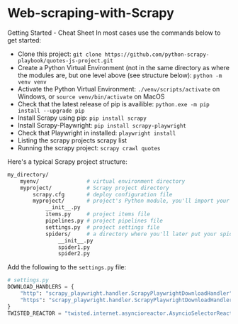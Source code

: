 # Web-scraping-with-Scrapy

Getting Started - Cheat Sheet
In most cases use the commands below to get started:

- Clone this project: ``git clone https://github.com/python-scrapy-playbook/quotes-js-project.git``
- Create a Python Virtual Environment (not in the same directory as where the modules are, but one level above (see structure below): ``python -m venv venv``
- Activate the Python Virtual Environment: ``./venv/scripts/activate`` on Windows, or ``source venv/bin/activate`` on MacOS
- Check that the latest release of pip is availible: ``python.exe -m pip install --upgrade pip`` 
- Install Scrapy using pip: ``pip install scrapy``
- Install Scrapy-Playwright: ``pip install scrapy-playwright``
- Check that Playwright in installed: ``playwright install``
- Listing the scrapy projects scrapy list
- Running the scrapy project: ``scrapy crawl quotes``

Here's a typical Scrapy project structure:

````bash
my_directory/
    myenv/               # virtual environment directory
    myproject/           # Scrapy project directory
        scrapy.cfg       # deploy configuration file
        myproject/       # project's Python module, you'll import your code from here
            __init__.py
            items.py     # project items file
            pipelines.py # project pipelines file
            settings.py  # project settings file
            spiders/     # a directory where you'll later put your spiders
                __init__.py
                spider1.py
                spider2.py
````

Add the following to the ``settings.py`` file:

````python
# settings.py
DOWNLOAD_HANDLERS = {
    "http": "scrapy_playwright.handler.ScrapyPlaywrightDownloadHandler",
    "https": "scrapy_playwright.handler.ScrapyPlaywrightDownloadHandler",
}
TWISTED_REACTOR = "twisted.internet.asyncioreactor.AsyncioSelectorReactor"``
